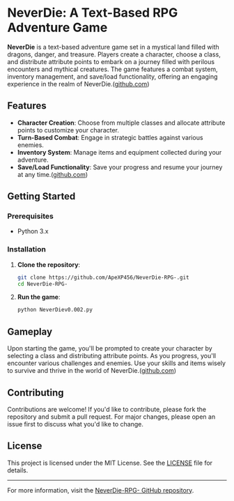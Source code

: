 # NeverDie: A Text-Based RPG Adventure Game

**NeverDie** is a text-based adventure game set in a mystical land filled with dragons, danger, and treasure. Players create a character, choose a class, and distribute attribute points to embark on a journey filled with perilous encounters and mythical creatures. The game features a combat system, inventory management, and save/load functionality, offering an engaging experience in the realm of NeverDie.([github.com][1])

## Features

* **Character Creation**: Choose from multiple classes and allocate attribute points to customize your character.
* **Turn-Based Combat**: Engage in strategic battles against various enemies.
* **Inventory System**: Manage items and equipment collected during your adventure.
* **Save/Load Functionality**: Save your progress and resume your journey at any time.([github.com][1])

## Getting Started

### Prerequisites

* Python 3.x

### Installation

1. **Clone the repository**:

   ```bash
   git clone https://github.com/ApeXP456/NeverDie-RPG-.git
   cd NeverDie-RPG-
   ```



2. **Run the game**:

   ```bash
   python NeverDiev0.002.py
   ```



## Gameplay

Upon starting the game, you'll be prompted to create your character by selecting a class and distributing attribute points. As you progress, you'll encounter various challenges and enemies. Use your skills and items wisely to survive and thrive in the world of NeverDie.([github.com][1])

## Contributing

Contributions are welcome! If you'd like to contribute, please fork the repository and submit a pull request. For major changes, please open an issue first to discuss what you'd like to change.

## License

This project is licensed under the MIT License. See the [LICENSE](https://github.com/ApeXP456/NeverDie-RPG-/blob/main/LICENSE) file for details.

---

For more information, visit the [NeverDie-RPG- GitHub repository](https://github.com/ApeXP456/NeverDie-RPG-).

[1]: https://github.com/ApeXP456?utm_source=chatgpt.com "ApeXP456 - GitHub"
